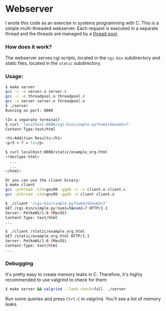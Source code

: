 # Webserver

I wrote this code as an exercise in systems programming with C. This is a simple multi-threaded webserver. Each request is executed in a separate thread and the threads are managed by a [thread pool](https://github.com/pminkov/threadpool).

### How does it work?

The webserver serves cgi scripts, located in the `cgi-bin` subdirectory and static files, located in the `static` subdirectory.


### Usage:
```bash
$ make server
gcc -c -o server.o server.c
gcc -c -o threadpool.o threadpool.c
gcc -o server server.o threadpool.o
$ ./server
Running on port: 8000

(In a separate terminal)
$ curl 'localhost:8000/cgi-bin/simple.py?num1=5&num2=7'
Content-Type:text/html

<h1>Addition Results</h1>
<p>5 + 7 = 12</p>

$ curl localhost:8000/static/example_org.html
<!doctype html>
  ...
  ...
</html>

Or you can use the client binary:
$ make client
gcc -pthread -std=gnu99 -ggdb -c -o client.o client.c
gcc -pthread -std=gnu99 -ggdb -o client client.o

$ ./client '/cgi-bin/simple.py?num1=5&num2=7'
GET /cgi-bin/simple.py?num1=5&num2=7 HTTP/1.1
Server: PetkoWS/1.0 (MacOS)
Content-Type: text/html
...

$ ./client /static/example_org.html
GET /static/example_org.html HTTP/1.1
Server: PetkoWS/1.0 (MacOS)
Content-Type: text/html
...

```

### Debugging

It's pretty easy to create memory leaks in C. Therefore, it's highly recommended to use valgrind to check for them:

```bash
$ make server && valgrind --leak-check=full  ./server
```

Run some queries and press `Ctrl-C` in valgrind. You'll see a list of memory leaks.
